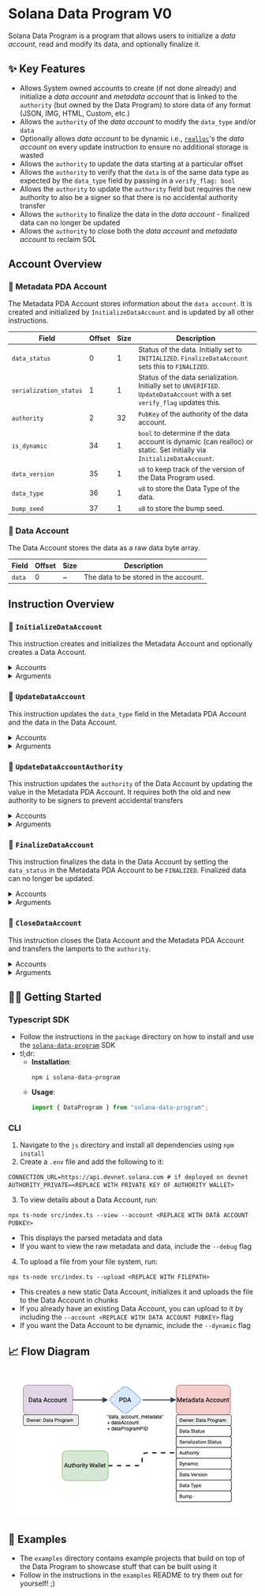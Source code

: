 # Solana Data Program V0

Solana Data Program is a program that allows users to initialize a _data account_, read and modify its data, and optionally finalize it.

## ✨ Key Features

- Allows System owned accounts to create (if not done already) and initialize a _data account_ and _metadata account_ that is linked to the `authority` (but owned by the Data Program) to store data of any format (JSON, IMG, HTML, Custom, etc.)
- Allows the `authority` of the _data account_ to modify the `data_type` and/or `data`
- Optionally allows _data account_ to be dynamic i.e., [`realloc`](https://docs.rs/solana-sdk/latest/solana_sdk/account_info/struct.AccountInfo.html#method.realloc)'s the _data account_ on every update instruction to ensure no additional storage is wasted
- Allows the `authority` to update the data starting at a particular offset
- Allows the `authority` to verify that the `data` is of the same data type as expected by the `data_type` field by passing in a `verify_flag: bool`
- Allows the `authority` to update the `authority` field but requires the new authority to also be a signer so that there is no accidental authority transfer
- Allows the `authority` to finalize the data in the _data account_ - finalized data can no longer be updated
- Allows the `authority` to close both the _data account_ and _metadata account_ to reclaim SOL

## Account Overview

### 📄 Metadata PDA Account

The Metadata PDA Account stores information about the `data account`. It is created and initialized by `InitializeDataAccount` and is updated by all other instructions.

| Field                  | Offset | Size | Description                                                                                                                 |
| ---------------------- | ------ | ---- | --------------------------------------------------------------------------------------------------------------------------- |
| `data_status`          | 0      | 1    | Status of the data. Initially set to `INITIALIZED`. `FinalizeDataAccount` sets this to `FINALIZED`.                         |
| `serialization_status` | 1      | 1    | Status of the data serialization. Initially set to `UNVERIFIED`. `UpdateDataAccount` with a set `verify_flag` updates this. |
| `authority`            | 2      | 32   | `PubKey` of the authority of the data account.                                                                              |
| `is_dynamic`           | 34     | 1    | `bool` to determine if the data account is dynamic (can realloc) or static. Set initially via `InitializeDataAccount`.      |
| `data_version`         | 35     | 1    | `u8` to keep track of the version of the Data Program used.                                                                 |
| `data_type`            | 36     | 1    | `u8` to store the Data Type of the data.                                                                                    |
| `bump_seed`            | 37     | 1    | `u8` to store the bump seed.                                                                                                |

### 📄 Data Account

The Data Account stores the data as a raw data byte array.

| Field  | Offset | Size | Description                           |
| ------ | ------ | ---- | ------------------------------------- |
| `data` | 0      | ~    | The data to be stored in the account. |

## Instruction Overview

### 📄 `InitializeDataAccount`

This instruction creates and initializes the Metadata Account and optionally creates a Data Account.

<details>
  <summary>Accounts</summary>

| Name             | Writable | Signer | Description                                                                                    |
| ---------------- | :------: | :----: | ---------------------------------------------------------------------------------------------- |
| `feepayer`       |    ✅    |   ✅   | Payer of the transaction.                                                                      |
| `data`           |    ✅    |   ✅   | The account that will contain the data. Can be created prior to this instruction.              |
| `pda`            |    ✅    |        | The PDA account that will be created and initialized by this instruction to hold the metadata. |
| `system_program` |          |        | The Solana System Program ID.                                                                  |

</details>

<details>
  <summary>Arguments</summary>

| Argument     | Offset | Size | Description                                                                                                                        |
| ------------ | ------ | ---- | ---------------------------------------------------------------------------------------------------------------------------------- |
| `authority`  | 0      | 32   | The `PubKey` of the data account authority.                                                                                        |
| `space`      | 32     | 64   | The initial space taken by the data account. If the data account is created prior to this instruction, this value will be ignored. |
| `is_dynamic` | 96     | 1    | The flag that sets the data account to be dynamic or static. A dynamic data account can realloc up or down.                        |
| `is_created` | 97     | 1    | The flag that determines whether the data account would need to be created in this instruction.                                    |
| `debug`      | 98     | 1    | The flag that determines whether the instruction should output debug logs.                                                         |

</details>

### 📄 `UpdateDataAccount`

This instruction updates the `data_type` field in the Metadata PDA Account and the data in the Data Account.

<details>
  <summary>Accounts</summary>

| Name             | Writable | Signer | Description                                 |
| ---------------- | :------: | :----: | ------------------------------------------- |
| `authority`      |    ✅    |   ✅   | The Authority of the Data Account.          |
| `data`           |    ✅    |        | The account that contains the data.         |
| `pda`            |    ✅    |        | The PDA account that contains the metadata. |
| `system_program` |          |        | The Solana System Program ID.               |

</details>

<details>
  <summary>Arguments</summary>

| Argument       | Offset | Size | Description                                                                                                                                                                                                                                                                     |
| -------------- | ------ | ---- | ------------------------------------------------------------------------------------------------------------------------------------------------------------------------------------------------------------------------------------------------------------------------------- |
| `data_type`    | 0      | 1    | The data type of the `data`.                                                                                                                                                                                                                                                    |
| `data`         | 1      | ~    | The new data (stored as `Vec<u8>`) to be written. **Note:** since the `data` field is an array of variable length, the byte position of any field that follows cannot be guaranteed.                                                                                            |
| `offset`       | ~      | 64   | The offset from where to start writing the new data.                                                                                                                                                                                                                            |
| `realloc_down` | ~      | 1    | The flag that determines whether the data account should realloc down if the writing of the new data leads to unused space. This value is ignored if the data account is static.                                                                                                |
| `verify_flag`  | ~      | 1    | The flag that determines whether the data should be verified that it conforms to its `data_type`. If the data type can be verified, the `serialization_status` will be set to `VERIFIED` or `FAILED` depending on the verification result. Otherwise it is set to `UNVERIFIED`. |
| `debug`        | ~      | 1    | The flag that determines whether the instruction should output debug logs.                                                                                                                                                                                                      |

</details>

### 📄 `UpdateDataAccountAuthority`

This instruction updates the `authority` of the Data Account by updating the value in the Metadata PDA Account. It requires both the old and new authority to be signers to prevent accidental transfers

<details>
  <summary>Accounts</summary>

| Name            | Writable | Signer | Description                                 |
| --------------- | :------: | :----: | ------------------------------------------- |
| `old_authority` |          |   ✅   | The old Authority of the Data Account.      |
| `data`          |          |        | The account that contains the data.         |
| `pda`           |    ✅    |        | The PDA account that contains the metadata. |
| `new_authority` |          |   ✅   | The new Authority of the Data Account.      |

</details>

<details>
  <summary>Arguments</summary>

| Argument | Offset | Size | Description                                                                |
| -------- | ------ | ---- | -------------------------------------------------------------------------- |
| `debug`  | 0      | 1    | The flag that determines whether the instruction should output debug logs. |

</details>

### 📄 `FinalizeDataAccount`

This instruction finalizes the data in the Data Account by setting the `data_status` in the Metadata PDA Account to be `FINALIZED`. Finalized data can no longer be updated.

<details>
  <summary>Accounts</summary>

| Name        | Writable | Signer | Description                                 |
| ----------- | :------: | :----: | ------------------------------------------- |
| `authority` |          |   ✅   | The Authority of the Data Account.          |
| `data`      |          |        | The account that contains the data.         |
| `pda`       |    ✅    |        | The PDA account that contains the metadata. |

</details>

<details>
  <summary>Arguments</summary>

| Argument | Offset | Size | Description                                                                |
| -------- | ------ | ---- | -------------------------------------------------------------------------- |
| `debug`  | 0      | 1    | The flag that determines whether the instruction should output debug logs. |

</details>

### 📄 `CloseDataAccount`

This instruction closes the Data Account and the Metadata PDA Account and transfers the lamports to the `authority`.

<details>
  <summary>Accounts</summary>

| Name        | Writable | Signer | Description                                 |
| ----------- | :------: | :----: | ------------------------------------------- |
| `authority` |    ✅    |   ✅   | The Authority of the Data Account.          |
| `data`      |    ✅    |        | The account that contains the data.         |
| `pda`       |    ✅    |        | The PDA account that contains the metadata. |

</details>

<details>
  <summary>Arguments</summary>

| Argument | Offset | Size | Description                                                                |
| -------- | ------ | ---- | -------------------------------------------------------------------------- |
| `debug`  | 0      | 1    | The flag that determines whether the instruction should output debug logs. |

</details>

## 🧑‍💻 Getting Started

### Typescript SDK

- Follow the instructions in the `package` directory on how to install and use the [`solana-data-program`](https://www.npmjs.com/package/solana-data-program) SDK
- tl;dr:
  - **Installation**:
    ```shell
    npm i solana-data-program
    ```
  - **Usage**:
    ```javascript
    import { DataProgram } from "solana-data-program";
    ```

### CLI

1. Navigate to the `js` directory and install all dependencies using `npm install`
2. Create a `.env` file and add the following to it:

```
CONNECTION_URL=https://api.devnet.solana.com # if deployed on devnet
AUTHORITY_PRIVATE=<REPLACE WITH PRIVATE KEY OF AUTHORITY WALLET>
```

3. To view details about a Data Account, run:

```
npx ts-node src/index.ts --view --account <REPLACE WITH DATA ACCOUNT PUBKEY>
```

- This displays the parsed metadata and data
- If you want to view the raw metadata and data, include the `--debug` flag

4. To upload a file from your file system, run:

```
npx ts-node src/index.ts --upload <REPLACE WITH FILEPATH>
```

- This creates a new static Data Account, initializes it and uploads the file to the Data Account in chunks
- If you already have an existing Data Account, you can upload to it by including the `--account <REPLACE WITH DATA ACCOUNT PUBKEY>` flag
- If you want the Data Account to be dynamic, include the `--dynamic` flag

## 📈 Flow Diagram

![flow-diagram](./static/FlowDiagram.png)

## 🚀 Examples

- The `examples` directory contains example projects that build on top of the Data Program to showcase stuff that can be built using it
- Follow in the instructions in the `examples` README to try them out for yourself! ;)

